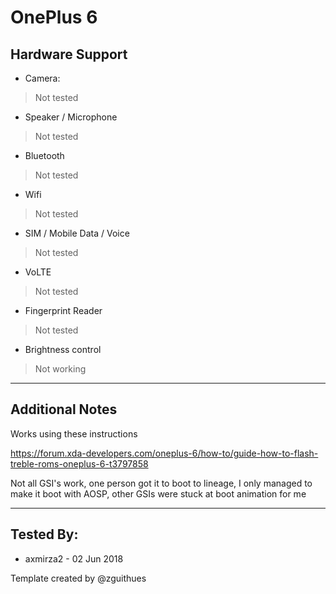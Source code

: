 # OnePlus 6

## Hardware Support

* Camera:
> Not tested

* Speaker / Microphone
> Not tested

* Bluetooth
> Not tested

* Wifi
> Not tested

* SIM / Mobile Data / Voice
> Not tested

* VoLTE
> Not tested

* Fingerprint Reader
> Not tested

* Brightness control
> Not working

***
## Additional Notes

Works using these instructions

https://forum.xda-developers.com/oneplus-6/how-to/guide-how-to-flash-treble-roms-oneplus-6-t3797858

Not all GSI's work, one person got it to boot to lineage, I only managed to make it boot with AOSP, other GSIs were stuck at boot animation for me


***


## Tested By:
* axmirza2 - 02 Jun 2018

Template created by @zguithues


